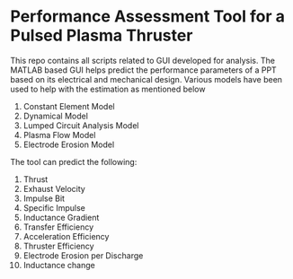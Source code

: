 # Performance Assessment Tool for a Pulsed Plasma Thruster
This repo contains all scripts related to GUI developed for analysis. The MATLAB based GUI helps predict the performance parameters of a PPT based on its electrical and mechanical design. Various models have been used to help with the estimation as mentioned below
1. Constant Element Model
2. Dynamical Model
3. Lumped Circuit Analysis Model
4. Plasma Flow Model
5. Electrode Erosion Model

The tool can predict the following:
1. Thrust
2. Exhaust Velocity
3. Impulse Bit
4. Specific Impulse
5. Inductance Gradient
6. Transfer Efficiency
7. Acceleration Efficiency 
8. Thruster Efficiency
9. Electrode Erosion per Discharge
10. Inductance change
